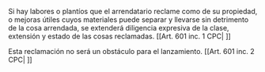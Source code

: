 Si hay labores o plantíos que el arrendatario reclame como de su propiedad, o mejoras útiles cuyos materiales puede separar y llevarse sin detrimento de la cosa arrendada, se extenderá diligencia expresiva de la clase, extensión y estado de las cosas reclamadas. [[Art. 601 inc. 1 CPC| ]]

Esta reclamación no será un obstáculo para el lanzamiento. [[Art. 601 inc. 2 CPC| ]]